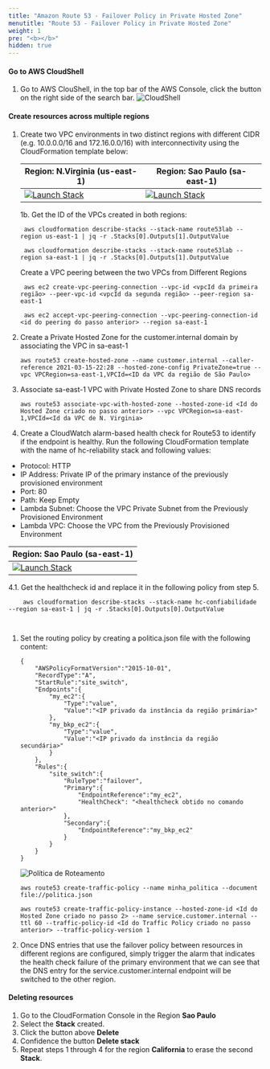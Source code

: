 ```yaml
---
title: "Amazon Route 53 - Failover Policy in Private Hosted Zone"
menutitle: "Route 53 - Failover Policy in Private Hosted Zone"
weight: 1
pre: "<b></b>"
hidden: true
---
```


#### Go to AWS CloudShell

1.  Go to AWS ClouShell, in the top bar of the AWS Console, click the button on the right side of the search bar.
    ![CloudShell](/images/console-cloudshell2.png)

#### Create resources across multiple regions

1.  Create two VPC environments in two distinct regions with different CIDR (e.g. 10.0.0.0/16 and 172.16.0.0/16) with interconnectivity using the CloudFormation template below:

    | Region: N.Virginia (us-east-1) | Region: Sao Paulo (sa-east-1) |
    |-|-|
    |[![Launch Stack](https://s3.amazonaws.com/cloudformation-examples/cloudformation-launch-stack.png)](https://console.aws.amazon.com/cloudformation/home?region=us-east-1#/stacks/quickcreate?templateUrl=https%3A%2F%2Fdr-on-aws-workshop.s3.us-east-2.amazonaws.com%2Froute53-vpc-cfn-template.yaml\&stackName=route53lab) | [![Launch Stack](https://s3.amazonaws.com/cloudformation-examples/cloudformation-launch-stack.png)](https://console.aws.amazon.com/cloudformation/home?region=sa-east-1#/stacks/quickcreate?templateUrl=https%3A%2F%2Fdr-on-aws-workshop.s3.us-east-2.amazonaws.com%2Froute53-vpc-cfn-template.yaml\&stackName=route53lab) |

    1b. Get the ID of the VPCs created in both regions:

         aws cloudformation describe-stacks --stack-name route53lab --region us-east-1 | jq -r .Stacks[0].Outputs[1].OutputValue

         aws cloudformation describe-stacks --stack-name route53lab --region sa-east-1 | jq -r .Stacks[0].Outputs[1].OutputValue

    Create a VPC peering between the two VPCs from Different Regions

         aws ec2 create-vpc-peering-connection --vpc-id <vpcId da primeira região> --peer-vpc-id <vpcId da segunda região> --peer-region sa-east-1

         aws ec2 accept-vpc-peering-connection --vpc-peering-connection-id <id do peering do passo anterior> --region sa-east-1

2.  Create a Private Hosted Zone for the customer.internal domain by associating the VPC in sa-east-1

    ```
    aws route53 create-hosted-zone --name customer.internal --caller-reference 2021-03-15-22:28 --hosted-zone-config PrivateZone=true --vpc VPCRegion=sa-east-1,VPCId=<ID da VPC da região de São Paulo>

    ```

3.  Associate sa-east-1 VPC with Private Hosted Zone to share DNS records

    ```
    aws route53 associate-vpc-with-hosted-zone --hosted-zone-id <Id do Hosted Zone criado no passo anterior> --vpc VPCRegion=sa-east-1,VPCId=<Id da VPC de N. Virginia>

    ```

4.  Create a CloudWatch alarm-based health check for Route53 to identify if the endpoint is healthy. Run the following CloudFormation template with the name of hc-reliability stack and following values:

*   Protocol: HTTP
*   IP Address: Private IP of the primary instance of the previously provisioned environment
*   Port: 80
*   Path: Keep Empty
*   Lambda Subnet: Choose the VPC Private Subnet from the Previously Provisioned Environment
*   Lambda VPC: Choose the VPC from the Previously Provisioned Environment

| Region: Sao Paulo (sa-east-1) |
|-|
[![Launch Stack](https://s3.amazonaws.com/cloudformation-examples/cloudformation-launch-stack.png)](https://console.aws.amazon.com/cloudformation/home?region=sa-east-1#/stacks/quickcreate?templateUrl=https%3A%2F%2Fdr-on-aws-workshop.s3.us-east-2.amazonaws.com%2Froute53-private-hosted-zone.json\&stackName=hc-confiabilidade) |

4.1. Get the healthcheck id and replace it in the following policy from step 5.

```
    aws cloudformation describe-stacks --stack-name hc-confiabilidade --region sa-east-1 | jq -r .Stacks[0].Outputs[0].OutputValue

    
```

1.  Set the routing policy by creating a politica.json file with the following content:

        {
            "AWSPolicyFormatVersion":"2015-10-01",
            "RecordType":"A",
            "StartRule":"site_switch",
            "Endpoints":{
                "my_ec2":{
                    "Type":"value",
                    "Value":"<IP privado da instância da região primária>"
                },
                "my_bkp_ec2":{
                    "Type":"value",
                    "Value":"<IP privado da instância da região secundária>"
                }
            },
            "Rules":{
                "site_switch":{
                    "RuleType":"failover",
                    "Primary":{
                        "EndpointReference":"my_ec2",
                        "HealthCheck": "<healthcheck obtido no comando anterior>"
                    },
                    "Secondary":{
                        "EndpointReference":"my_bkp_ec2"
                    }
                }
            }
        }

    ![Política de Roteamento](/images/route53-policy.png)

        aws route53 create-traffic-policy --name minha_politica --document file://politica.json

    <!---->

        aws route53 create-traffic-policy-instance --hosted-zone-id <Id do Hosted Zone criado no passo 2> --name service.customer.internal --ttl 60 --traffic-policy-id <Id do Traffic Policy criado no passo anterior> --traffic-policy-version 1

2.  Once DNS entries that use the failover policy between resources in different regions are configured, simply trigger the alarm that indicates the health check failure of the primary environment that we can see that the DNS entry for the service.customer.internal endpoint will be switched to the other region.

#### Deleting resources

1.  Go to the CloudFormation Console in the Region **Sao Paulo**
2.  Select the **Stack** created.
3.  Click the button above **Delete**
4.  Confidence the button **Delete stack**
5.  Repeat steps 1 through 4 for the region **California** to erase the second **Stack**.
